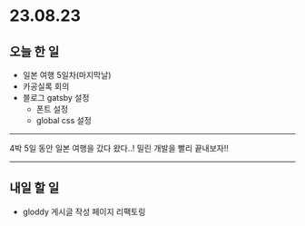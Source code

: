 # 23.08.23

## 오늘 한 일

- 일본 여행 5일차(마지막날)
- 카공실록 회의
- 블로그 gatsby 설정
  - 폰트 설정
  - global css 설정

---

4박 5일 동안 일본 여행을 갔다 왔다..! 밀린 개발을 빨리 끝내보자!!

---

## 내일 할 일
- gloddy 게시글 작성 페이지 리팩토링